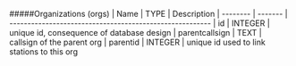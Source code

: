 #####Organizations (orgs)
| Name     | TYPE    | Description
| -------- | ------- | --------------------------------------------------------
| id       | INTEGER | unique id, consequence of database design
| parentcallsign | TEXT    | callsign of the parent org
| parentid | INTEGER    | unique id used to link stations to this org
